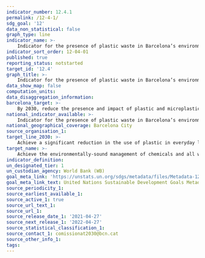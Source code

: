 ```yaml
---
indicator_number: 12.4.1
permalink: /12-4-1/
sdg_goal: '12'
data_non_statistical: false
graph_type: line
indicator_name: >-
    Indicator for the presence of plastic waste in Barcelona’s environment (to be determined)
indicator_sort_order: 12-04-01
published: true
reporting_status: notstarted
target_id: '12.4'
graph_title: >-
    Indicator for the presence of plastic waste in Barcelona’s environment (to be determined)
data_show_map: false
computation_units: 
data_disaggregation_information:
barcelona_target: >-
    By 2030, reduce the presence and impact of plastic and microplastics in Barcelona’s environment
national_indicator_available: >-
    Indicator for the presence of plastic waste in Barcelona’s environment (to be determined)
national_geographical_coverage: Barcelona City
source_organisation_1: 
target_line_2030: >-
    Achieve a significant reduction in the use of plastic in everyday life. Target value 2030: Pending data
target_name: >-
    Achieve the environmentally-sound management of chemicals and all waste products throughout their life cycle, in accordance with agreed international frameworks, and significantly reduce their release into the atmosphere, water and soil in order to minimise their adverse impacts on human health and the environment
indicator_definition:
un_designated_tier: 1
un_custodian_agency: World Bank (WB)
goal_meta_link: 'https://unstats.un.org/sdgs/metadata/files/Metadata-12-04-01.pdf'
goal_meta_link_text: United Nations Sustainable Development Goals Metadata (pdf 894kB)
source_periodicity_1: 
source_earliest_available_1: 
source_active_1: true
source_url_text_1:
source_url_1: 
source_release_date_1: '2021-04-27'
source_next_release_1: '2022-04-27'
source_statistical_classification_1: 
source_contact_1: comissionat2030@bcn.cat
source_other_info_1:
tags:
---
```

